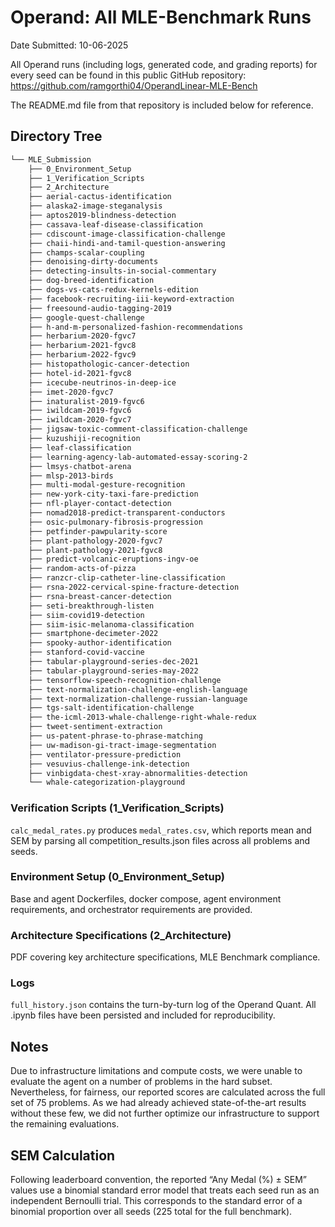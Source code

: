 # Operand: All MLE-Benchmark Runs
Date Submitted: 10-06-2025

All Operand runs (including logs, generated code, and grading reports) for every seed can be found in this public GitHub repository: https://github.com/ramgorthi04/OperandLinear-MLE-Bench

The README.md file from that repository is included below for reference.

## Directory Tree
```bash
└── MLE_Submission
    ├── 0_Environment_Setup
    ├── 1_Verification_Scripts
    ├── 2_Architecture
    ├── aerial-cactus-identification
    ├── alaska2-image-steganalysis
    ├── aptos2019-blindness-detection
    ├── cassava-leaf-disease-classification
    ├── cdiscount-image-classification-challenge
    ├── chaii-hindi-and-tamil-question-answering
    ├── champs-scalar-coupling
    ├── denoising-dirty-documents
    ├── detecting-insults-in-social-commentary
    ├── dog-breed-identification
    ├── dogs-vs-cats-redux-kernels-edition
    ├── facebook-recruiting-iii-keyword-extraction
    ├── freesound-audio-tagging-2019
    ├── google-quest-challenge
    ├── h-and-m-personalized-fashion-recommendations
    ├── herbarium-2020-fgvc7
    ├── herbarium-2021-fgvc8
    ├── herbarium-2022-fgvc9
    ├── histopathologic-cancer-detection
    ├── hotel-id-2021-fgvc8
    ├── icecube-neutrinos-in-deep-ice
    ├── imet-2020-fgvc7
    ├── inaturalist-2019-fgvc6
    ├── iwildcam-2019-fgvc6
    ├── iwildcam-2020-fgvc7
    ├── jigsaw-toxic-comment-classification-challenge
    ├── kuzushiji-recognition
    ├── leaf-classification
    ├── learning-agency-lab-automated-essay-scoring-2
    ├── lmsys-chatbot-arena
    ├── mlsp-2013-birds
    ├── multi-modal-gesture-recognition
    ├── new-york-city-taxi-fare-prediction
    ├── nfl-player-contact-detection
    ├── nomad2018-predict-transparent-conductors
    ├── osic-pulmonary-fibrosis-progression
    ├── petfinder-pawpularity-score
    ├── plant-pathology-2020-fgvc7
    ├── plant-pathology-2021-fgvc8
    ├── predict-volcanic-eruptions-ingv-oe
    ├── random-acts-of-pizza
    ├── ranzcr-clip-catheter-line-classification
    ├── rsna-2022-cervical-spine-fracture-detection
    ├── rsna-breast-cancer-detection
    ├── seti-breakthrough-listen
    ├── siim-covid19-detection
    ├── siim-isic-melanoma-classification
    ├── smartphone-decimeter-2022
    ├── spooky-author-identification
    ├── stanford-covid-vaccine
    ├── tabular-playground-series-dec-2021
    ├── tabular-playground-series-may-2022
    ├── tensorflow-speech-recognition-challenge
    ├── text-normalization-challenge-english-language
    ├── text-normalization-challenge-russian-language
    ├── tgs-salt-identification-challenge
    ├── the-icml-2013-whale-challenge-right-whale-redux
    ├── tweet-sentiment-extraction
    ├── us-patent-phrase-to-phrase-matching
    ├── uw-madison-gi-tract-image-segmentation
    ├── ventilator-pressure-prediction
    ├── vesuvius-challenge-ink-detection
    ├── vinbigdata-chest-xray-abnormalities-detection
    └── whale-categorization-playground
```

### Verification Scripts (1_Verification_Scripts)
`calc_medal_rates.py` produces `medal_rates.csv`, which reports mean and SEM by parsing all competition_results.json files across all problems and seeds.

### Environment Setup (0_Environment_Setup)
Base and agent Dockerfiles, docker compose, agent environment requirements, and orchestrator requirements are provided.

### Architecture Specifications (2_Architecture)
PDF covering key architecture specifications, MLE Benchmark compliance.

### Logs
`full_history.json` contains the turn-by-turn log of the Operand Quant. All .ipynb files have been persisted and included for reproducibility.

## Notes
Due to infrastructure limitations and compute costs, we were unable to evaluate the agent on a number of problems in the hard subset. Nevertheless, for fairness, our reported scores are calculated across the full set of 75 problems. As we had already achieved state-of-the-art results without these few, we did not further optimize our infrastructure to support the remaining evaluations.

## SEM Calculation
Following leaderboard convention, the reported “Any Medal (%) ± SEM” values use a binomial standard error model that treats each seed run as an independent Bernoulli trial. This corresponds to the standard error of a binomial proportion over all seeds (225 total for the full benchmark).